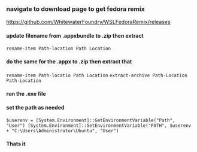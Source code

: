 ### navigate to download page to get fedora remix
https://github.com/WhitewaterFoundry/WSLFedoraRemix/releases
#### update filename from .appxbundle to .zip then extract
`rename-item Path-location Path Location`
#### do the same for the .appx to .zip then extract that
`rename-item Path-locatio Path Location`
`extract-archive Path-Location Path-Location`
#### run the .exe file
#### set the path as needed
`$userenv = [System.Environment]::GetEnvironmentVariable("Path", "User")
[System.Environment]::SetEnvironmentVariable("PATH", $userenv + "C:\Users\Administrator\Ubuntu", "User")`

#### Thats it
